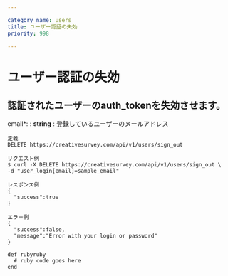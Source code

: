 ```yaml
---

category_name: users
title: ユーザー認証の失効
priority: 998

---
```


# ユーザー認証の失効

## 認証されたユーザーのauth_tokenを失効させます。

email*:
: __string__ 
: 登録しているユーザーのメールアドレス

~~~
定義
DELETE https://creativesurvey.com/api/v1/users/sign_out

リクエスト例
$ curl -X DELETE https://creativesurvey.com/api/v1/users/sign_out \
-d "user_login[email]=sample_email"

レスポンス例
{
  "success":true
}

エラー例
{
  "success":false,
  "message":"Error with your login or password"
}
~~~


~~~
def rubyruby
  # ruby code goes here
end
~~~
